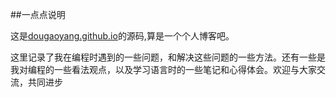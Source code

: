 ##一点点说明

这是[dougaoyang.github.io](http://dougaoyang.github.io)的源码,算是一个个人博客吧。

这里记录了我在编程时遇到的一些问题，和解决这些问题的一些方法。还有一些是我对编程的一些看法观点，以及学习语言时的一些笔记和心得体会。欢迎与大家交流，共同进步